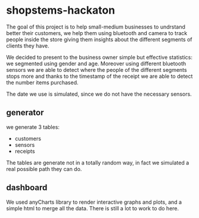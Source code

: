 # shopstems-hackaton

The goal of this project is to help small-medium businesses to undrstand better their customers, we help them using bluetooth and camera to track people inside the store giving them insights about the different segments of clients they have.

We decided to present to the business owner simple but effective statistics: we segmented using gender and age. Moreover using different bluetooth sensors we are able to detect where the people of the different segments stops more and thanks to the timestamp of the receipt we are able to detect the number items purchased.

The date we use is simulated, since we do not have the necessary sensors.

## generator 
we generate 3 tables:  
- customers 
- sensors 
- receipts 

The tables are generate not in a totally random way, in fact we simulated a real possible path they can do.

## dashboard 
We used anyCharts library to render interactive graphs and plots, and a simple html to merge all the data. There is still a lot to work to do here.